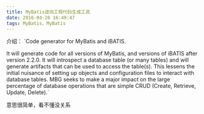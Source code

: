 ```yaml
---
title: MyBatis逆向工程代码生成工具
date: 2016-04-26 16:49:47
tags: MyBatis，MyBatis
---
```

介绍：
`Code generator for MyBatis and iBATIS.

It will generate code for all versions of MyBatis, and versions of iBATIS after version 2.2.0. It will introspect a database table (or many tables) and will generate artifacts that can be used to access the table(s). This lessens the initial nuisance of setting up objects and configuration files to interact with database tables. MBG seeks to make a major impact on the large percentage of database operations that are simple CRUD (Create, Retrieve, Update, Delete).`

意思很简单，看不懂没关系